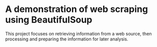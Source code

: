 # A demonstration of web scraping using BeautifulSoup
 This project focuses on retrieving information from a web source, then processing and preparing the information for later analysis.
